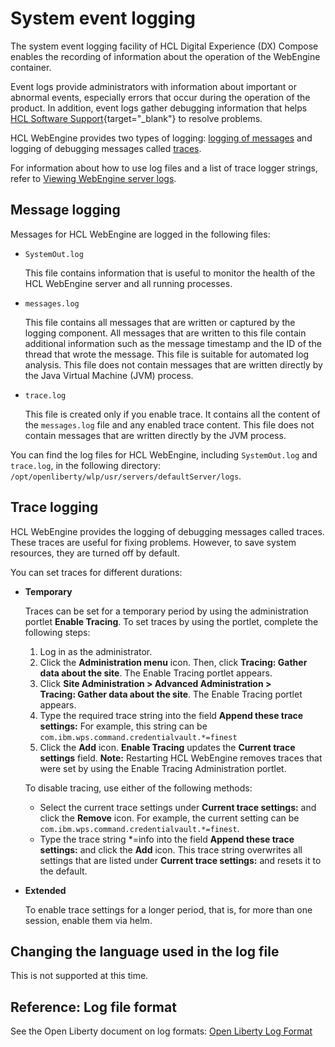 # System event logging

The system event logging facility of HCL Digital Experience (DX) Compose enables the recording of information about the operation of the WebEngine container.

Event logs provide administrators with information about important or abnormal events, especially errors that occur during the operation of the product. In addition, event logs gather debugging information that helps [HCL Software Support](https://support.hcl-software.com/csm){target="_blank"} to resolve problems.

HCL WebEngine provides two types of logging: [logging of messages](#message-logging) and logging of debugging messages called [traces](#trace-logging).

For information about how to use log files and a list of trace logger strings, refer to [Viewing WebEngine server logs](../../logging_webengine.md).

## Message logging

Messages for HCL WebEngine are logged in the following files:

-   `SystemOut.log`

    This file contains information that is useful to monitor the health of the HCL WebEngine server and all running processes.

-   `messages.log`

    This file contains all messages that are written or captured by the logging component. All messages that are written to this file contain additional information such as the message timestamp and the ID of the thread that wrote the message. This file is suitable for automated log analysis. This file does not contain messages that are written directly by the Java Virtual Machine (JVM) process.

-   `trace.log`

    This file is created only if you enable trace. It contains all the content of the `messages.log` file and any enabled trace content. This file does not contain messages that are written directly by the JVM process.


You can find the log files for HCL WebEngine, including `SystemOut.log` and `trace.log`, in the following directory: `/opt/openliberty/wlp/usr/servers/defaultServer/logs`.

## Trace logging

HCL WebEngine provides the logging of debugging messages called traces. These traces are useful for fixing problems. However, to save system resources, they are turned off by default.

You can set traces for different durations:

-   **Temporary**

    Traces can be set for a temporary period by using the administration portlet **Enable Tracing**. To set traces by using the portlet, complete the following steps:

    1.  Log in as the administrator.
    2.  Click the **Administration menu** icon. Then, click **Tracing: Gather data about the site**. The Enable Tracing portlet appears.
    3.  Click **Site Administration > Advanced Administration > Tracing: Gather data about the site**. The Enable Tracing portlet appears.
    4.  Type the required trace string into the field **Append these trace settings:** For example, this string can be `com.ibm.wps.command.credentialvault.*=finest`
    5.  Click the **Add** icon. **Enable Tracing** updates the **Current trace settings** field.
    **Note:** Restarting HCL WebEngine removes traces that were set by using the Enable Tracing Administration portlet.

    To disable tracing, use either of the following methods:

    -   Select the current trace settings under **Current trace settings:** and click the **Remove** icon. For example, the current setting can be `com.ibm.wps.command.credentialvault.*=finest`.
    -   Type the trace string *=info into the field **Append these trace settings:** and click the **Add** icon. This trace string overwrites all settings that are listed under **Current trace settings:** and resets it to the default.
-   **Extended**

    To enable trace settings for a longer period, that is, for more than one session, enable them via helm. 

## Changing the language used in the log file

This is not supported at this time.

## Reference: Log file format

See the Open Liberty document on log formats: [Open Liberty Log Format](https://openliberty.io/docs/latest/log-trace-configuration.html#log_formats)